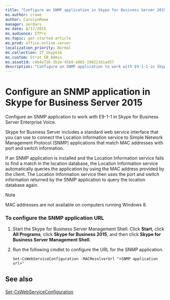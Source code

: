 ```yaml
---
title: "Configure an SNMP application in Skype for Business Server 2015"
ms.author: crowe
author: CarolynRowe
manager: serdars
ms.date: 8/17/2015
ms.audience: ITPro
ms.topic: get-started-article
ms.prod: office-online-server
localization_priority: Normal
ms.collection: IT_Skype16
ms.custom: Strat_SB_Admin
ms.assetid: c4b4a736-3b2e-45b9-a965-19d22161ad57
description: "Configure an SNMP application to work with E9-1-1 in Skype for Business Server Enterprise Voice."
---
```


# Configure an SNMP application in Skype for Business Server 2015
 
Configure an SNMP application to work with E9-1-1 in Skype for Business Server Enterprise Voice. 
  
Skype for Business Server includes a standard web service interface that you can use to connect the Location Information service to Simple Network Management Protocol (SNMP) applications that match MAC addresses with port and switch information. 
  
If an SNMP application is installed and the Location Information service fails to find a match in the location database, the Location Information service automatically queries the application by using the MAC address provided by the client. The Location Information service then uses the port and switch information returned by the SNMP application to query the location database again.
  
> [!NOTE]
> MAC addresses are not available on computers running Windows 8. 
  
### To configure the SNMP application URL

1.  Start the Skype for Business Server Management Shell: Click **Start**, click **All Programs**, click **Skype for Business 2015**, and then click **Skype for Business Server Management Shell**.
    
2. Run the following cmdlet to configure the URL for the SNMP application. 
    
   ```
   Set-CsWebServiceConfiguration -MACResolverUrl "<SNMP application url>" 
   ```

## See also

#### 

[Set-CsWebServiceConfiguration](../../manage/management-shell/set-cswebserviceconfiguration.md)

